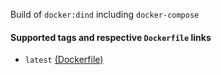 Build of `docker:dind` including `docker-compose`

#### Supported tags and respective `Dockerfile` links

* `latest` [(Dockerfile)](https://github.com/DeDocker/docker-dind/blob/master/Dockerfile)
